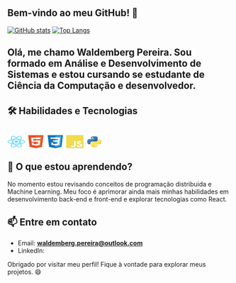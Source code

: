 ## Bem-vindo ao meu GitHub! 👋
[![GitHub stats](https://github-readme-stats.vercel.app/api?username=WaldembergDev&show_icons=true&theme=dark&hide_title=true&card_width=400)](https://github.com/anuraghazra/github-readme-stats)
[![Top Langs](https://github-readme-stats.vercel.app/api/top-langs/?username=WaldembergDev&theme=dark&layout=compact&card_width=400)](https://github.com/anuraghazra/github-readme-stats)

## Olá, me chamo Waldemberg Pereira. Sou formado em Análise e Desenvolvimento de Sistemas e estou cursando se estudante de Ciência da Computação e desenvolvedor.

## 🛠 Habilidades e Tecnologias
<div style="display: inline_block"><br>
  <img align="center" alt="Berg-React" height="30" width="40" src="https://raw.githubusercontent.com/devicons/devicon/master/icons/react/react-original.svg">
  <img align="center" alt="Berg-HTML" height="30" width="40" src="https://raw.githubusercontent.com/devicons/devicon/master/icons/html5/html5-original.svg">
  <img align="center" alt="Berg-CSS" height="30" width="40" src="https://raw.githubusercontent.com/devicons/devicon/master/icons/css3/css3-original.svg">
  <img align="center" alt="Berg-Js" height="30" width="40" src="https://raw.githubusercontent.com/devicons/devicon/master/icons/javascript/javascript-plain.svg">
  <img align="center" alt="Berg-Python" height="30" width="40" src="https://raw.githubusercontent.com/devicons/devicon/master/icons/python/python-original.svg">
</div>

## 🌱 O que estou aprendendo?
No momento estou revisando conceitos de programação distribuida e Machine Learning. Meu foco é aprimorar ainda mais minhas habilidades em desenvolvimento back-end e front-end e explorar 
tecnologias como React.

## 📫 Entre em contato
- Email: **waldemberg.pereira@outlook.com**
- LinkedIn: 

Obrigado por visitar meu perfil! Fique à vontade para explorar meus projetos. 😄
